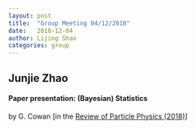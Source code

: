 ```yaml
---
layout: post
title:  "Group Meeting 04/12/2018"
date:   2018-12-04
author: Lijing Shao
categories: group
---
```


## Junjie Zhao

#### Paper presentation: (Bayesian) Statistics 

by G. Cowan [in the [Review of Particle Physics
(2018)](http://pdg.lbl.gov/2018/reviews/rpp2018-rev-statistics.pdf)]

